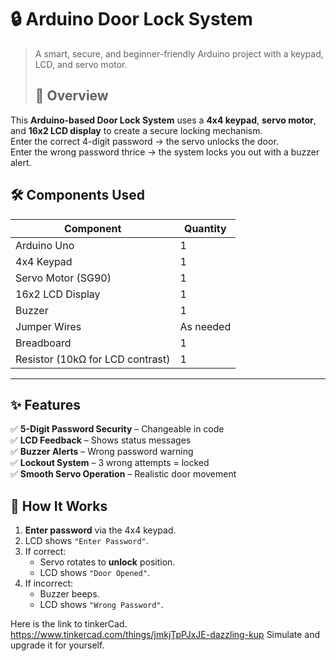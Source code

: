 # 🔒 Arduino Door Lock System
> A smart, secure, and beginner-friendly Arduino project with a keypad, LCD, and servo motor.
> ## 📌 Overview
This **Arduino-based Door Lock System** uses a **4x4 keypad**, **servo motor**, and **16x2 LCD display** to create a secure locking mechanism.  
Enter the correct 4-digit password → the servo unlocks the door.  
Enter the wrong password thrice → the system locks you out with a buzzer alert.

## 🛠 Components Used
| Component | Quantity |
|-----------|----------|
| Arduino Uno | 1 |
| 4x4 Keypad | 1 |
| Servo Motor (SG90) | 1 |
| 16x2 LCD Display | 1 |
| Buzzer | 1 |
| Jumper Wires | As needed |
| Breadboard | 1 |
| Resistor (10kΩ for LCD contrast) | 1 |

---

## ✨ Features
✅ **5-Digit Password Security** – Changeable in code  
✅ **LCD Feedback** – Shows status messages  
✅ **Buzzer Alerts** – Wrong password warning  
✅ **Lockout System** – 3 wrong attempts = locked  
✅ **Smooth Servo Operation** – Realistic door movement  

## 📜 How It Works
1. **Enter password** via the 4x4 keypad.  
2. LCD shows `"Enter Password"`.  
3. If correct:
   - Servo rotates to **unlock** position.
   - LCD shows `"Door Opened"`.  
4. If incorrect:
   - Buzzer beeps.  
   - LCD shows `"Wrong Password"`.  

Here is the link to tinkerCad. https://www.tinkercad.com/things/jmkjTpPJxJE-dazzling-kup
Simulate and upgrade it for yourself.
